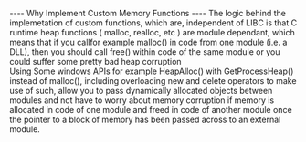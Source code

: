 

 ---- Why Implement Custom Memory Functions ----
The logic behind the implemetation of custom functions, which are, independent of LIBC is that 
C runtime heap functions ( malloc, realloc, etc ) are module dependant, which means that if
you callfor example malloc() in code from one module (i.e. a DLL), 
then you should call free() within code of the same module or you could suffer 
some pretty bad heap corruption  
Using Some windows APIs for example HeapAlloc() with GetProcessHeap() instead of 
malloc(), including overloading new and delete operators to make use of such, 
allow you to pass dynamically allocated objects between modules and not have to worry about 
memory corruption if memory is allocated in code of one module and freed in code of another module 
once the pointer to a block of memory has been passed across to an external module.	
